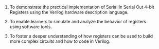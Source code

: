 1. To demonstrate the practical implementation of Serial In Serial Out 4-bit Registers using the Verilog hardware description language.

2. To enable learners to simulate and analyze the behavior of registers using software tools.

3. To foster a deeper understanding of how registers can be used to build more complex circuits and how to code in Verilog.
